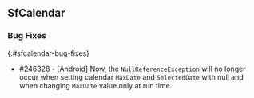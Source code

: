 ## SfCalendar

### Bug Fixes
{:#sfcalendar-bug-fixes}

* #246328 - [Android] Now, the `NullReferenceException` will no longer occur when setting calendar `MaxDate` and `SelectedDate` with null and when changing `MaxDate` value only at run time.